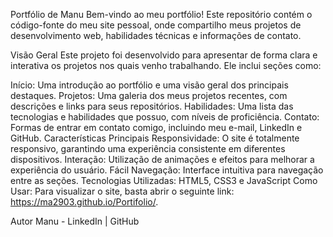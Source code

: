 Portfólio de Manu
Bem-vindo ao meu portfólio! Este repositório contém o código-fonte do meu site pessoal, onde compartilho meus projetos de desenvolvimento web, habilidades técnicas e informações de contato.

Visão Geral
Este projeto foi desenvolvido para apresentar de forma clara e interativa os projetos nos quais venho trabalhando. Ele inclui seções como:

Início: Uma introdução ao portfólio e uma visão geral dos principais destaques.
Projetos: Uma galeria dos meus projetos recentes, com descrições e links para seus repositórios.
Habilidades: Uma lista das tecnologias e habilidades que possuo, com níveis de proficiência.
Contato: Formas de entrar em contato comigo, incluindo meu e-mail, LinkedIn e GitHub.
Características Principais
Responsividade: O site é totalmente responsivo, garantindo uma experiência consistente em diferentes dispositivos.
Interação: Utilização de animações e efeitos para melhorar a experiência do usuário.
Fácil Navegação: Interface intuitiva para navegação entre as seções.
Tecnologias Utilizadas: HTML5, CSS3 e JavaScript 
Como Usar: Para visualizar o site, basta abrir o seguinte link: https://ma2903.github.io/Portifolio/. 

Autor
Manu - LinkedIn | GitHub
